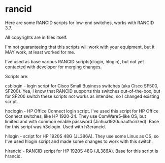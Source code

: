 # rancid
Here are some RANCID scripts for low-end switches, works with RANCID 3.7.

All copyrights are in files itself.

I'm not guaranteeing that this scripts will work with your equipment, but it MAY work, at least worked for me.

I've used as base various RANCID scripts(clogin, hlogin), but not yet contacted with developer for merging changes.

Scripts are:

csblogin - login script for Cisco Small Business switches (aka Cisco SF500, SF200). Yea, I know that RANCID supports this switches out-of-the-box, but for SF200 switch these scripts not works as intended, so I changed existing script.

hoclogin - HP Office Connect login script. I've used this script for HP Office Connect switches, like HP 1920-24. They use ComWare5-like OS, but limited and with common enable password (Jinhua1920unauthorized). Base for this script was h3clogin. Used with h3crancid.

hllogin - script for HP 1920S 48G (JL386A). They use some Linux as OS, so I've used hlogin script and made some changes to work with this switch.

hlrancid - RANCID script for HP 1920S 48G (JL386A). Base for this script is hrancid.
